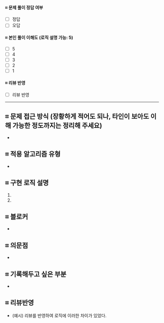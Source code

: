  #### ⌗ 문제 풀이 정답 여부
 - [ ] 정답
 - [ ] 오답

 #### ⌗ 본인 풀이 이해도 (로직 설명 가능: 5)
 - [ ] 5
 - [ ] 4
 - [ ] 3
 - [ ] 2
 - [ ] 1

 #### ⌗ 리뷰 반영
 - [ ] 리뷰 반영

---

## ⌗ 문제 접근 방식 (장황하게 적어도 되나, 타인이 보아도 이해 가능한 정도까지는 정리해 주세요)
- 

## ⌗ 적용 알고리즘 유형
- 

## ⌗ 구현 로직 설명
1. 
2. 

## ⌗ 블로커
- 

## ⌗ 의문점
- 

## ⌗ 기록해두고 싶은 부분
- 

## ⌗ 리뷰반영
- (예시) 리뷰를 반영하여 로직에 이러한 차이가 있었다.
